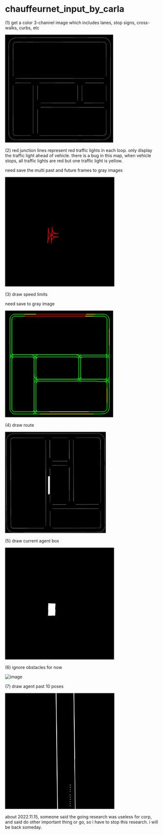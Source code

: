# chauffeurnet_input_by_carla


(1) get a color 3-channel image which includes lanes, stop signs, cross-walks, curbs, etc


![image](assets/(a)_roadmap_color.png)


(2) red junction lines represent red traffic lights in each loop. only display the traffic light ahead of vehicle. there is a bug in this map, when vehicle stops, all traffic lights are red but one traffic light is yellow.


need save the multi past and future frames to gray images


![image](assets/(b)_traffic_lights_color.png)


(3) draw speed limits


need save to gray image


![image](assets/(c)_speed_limit_color.png)


(4) draw route


![image](assets/(d)_route_color.png)


(5) draw current agent box


![image](assets/(e)_current_agent_box.png)


(6) ignore obstacles for now


![image](assets/(f)_dynamic_boxes.png)


(7) draw agent past 10 poses


 ![image](assets/(g)_past_agent_poses.png)


about 2022.11.15, someone said the going research was useless for corp, and said do other important thing or go, so i have to stop this research. i will be back someday.
